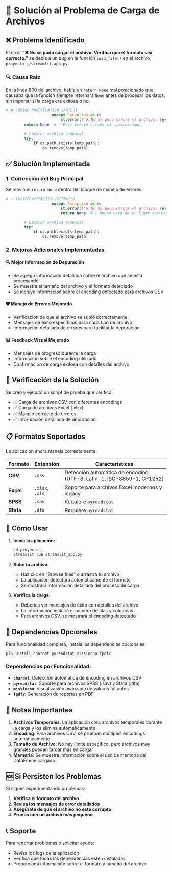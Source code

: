 # 🔧 Solución al Problema de Carga de Archivos

## ❌ Problema Identificado

El error **"❌ No se pudo cargar el archivo. Verifica que el formato sea correcto."** se debía a un bug en la función `load_file()` en el archivo `proyecto_j/streamlit_app.py`.

### 🔍 Causa Raíz

En la línea 800 del archivo, había un `return None` mal posicionado que causaba que la función siempre retornara `None` antes de procesar los datos, sin importar si la carga era exitosa o no.

```python
# ❌ CÓDIGO PROBLEMÁTICO (ANTES)
                    except Exception as e:
                        st.error(f"❌ No se pudo cargar el archivo: {e}")
        return None  # ← Este return estaba mal posicionado

        # Limpiar archivo temporal
        try:
            if os.path.exists(temp_path):
                os.remove(temp_path)
```

## ✅ Solución Implementada

### 1. **Corrección del Bug Principal**
Se movió el `return None` dentro del bloque de manejo de errores:

```python
# ✅ CÓDIGO CORREGIDO (DESPUÉS)
                    except Exception as e:
                        st.error(f"❌ No se pudo cargar el archivo: {e}")
                        return None  # ← Ahora está en el lugar correcto

        # Limpiar archivo temporal
        try:
            if os.path.exists(temp_path):
                os.remove(temp_path)
```

### 2. **Mejoras Adicionales Implementadas**

#### 🔍 **Mejor Información de Depuración**
- Se agregó información detallada sobre el archivo que se está procesando
- Se muestra el tamaño del archivo y el formato detectado
- Se incluye información sobre el encoding detectado para archivos CSV

#### 🛡️ **Manejo de Errores Mejorado**
- Verificación de que el archivo se subió correctamente
- Mensajes de éxito específicos para cada tipo de archivo
- Información detallada de errores para facilitar la depuración

#### 📊 **Feedback Visual Mejorado**
- Mensajes de progreso durante la carga
- Información sobre el encoding utilizado
- Confirmación de carga exitosa con detalles del archivo

## 🧪 Verificación de la Solución

Se creó y ejecutó un script de prueba que verificó:
- ✅ Carga de archivos CSV con diferentes encodings
- ✅ Carga de archivos Excel (.xlsx)
- ✅ Manejo correcto de errores
- ✅ Información detallada de depuración

## 📋 Formatos Soportados

La aplicación ahora maneja correctamente:

| Formato | Extensión | Características |
|---------|-----------|-----------------|
| **CSV** | `.csv` | Detección automática de encoding (UTF-8, Latin-1, ISO-8859-1, CP1252) |
| **Excel** | `.xlsx`, `.xls` | Soporte para archivos Excel modernos y legacy |
| **SPSS** | `.sav` | Requiere `pyreadstat` |
| **Stata** | `.dta` | Requiere `pyreadstat` |

## 🚀 Cómo Usar

1. **Inicia la aplicación:**
   ```bash
   cd proyecto_j
   streamlit run streamlit_app.py
   ```

2. **Sube tu archivo:**
   - Haz clic en "Browse files" o arrastra tu archivo
   - La aplicación detectará automáticamente el formato
   - Se mostrará información detallada del proceso de carga

3. **Verifica la carga:**
   - Deberías ver mensajes de éxito con detalles del archivo
   - La información incluirá el número de filas y columnas
   - Para archivos CSV, se mostrará el encoding detectado

## 🔧 Dependencias Opcionales

Para funcionalidad completa, instala las dependencias opcionales:

```bash
pip install chardet pyreadstat missingno fpdf2
```

### Dependencias por Funcionalidad:

- **`chardet`**: Detección automática de encoding en archivos CSV
- **`pyreadstat`**: Soporte para archivos SPSS (.sav) y Stata (.dta)
- **`missingno`**: Visualización avanzada de valores faltantes
- **`fpdf2`**: Generación de reportes en PDF

## 📝 Notas Importantes

1. **Archivos Temporales**: La aplicación crea archivos temporales durante la carga y los elimina automáticamente
2. **Encoding**: Para archivos CSV, se prueban múltiples encodings automáticamente
3. **Tamaño de Archivo**: No hay límite específico, pero archivos muy grandes pueden tardar más en cargar
4. **Memoria**: Se muestra información sobre el uso de memoria del DataFrame cargado

## 🆘 Si Persisten los Problemas

Si sigues experimentando problemas:

1. **Verifica el formato del archivo**
2. **Revisa los mensajes de error detallados**
3. **Asegúrate de que el archivo no esté corrupto**
4. **Prueba con un archivo más pequeño**

## 📞 Soporte

Para reportar problemas o solicitar ayuda:
- Revisa los logs de la aplicación
- Verifica que todas las dependencias estén instaladas
- Proporciona información sobre el formato y tamaño del archivo 